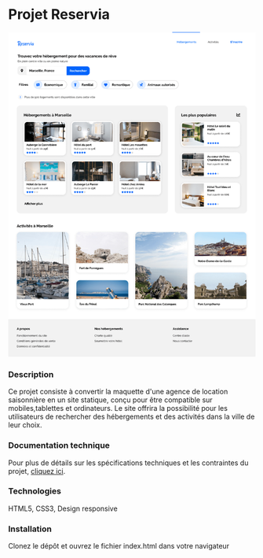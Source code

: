 # Projet Reservia

![maquette version desktop](maquettes/version-desktop.png)


### Description

Ce projet consiste à convertir la maquette d'une agence de location saisonnière en un site statique, conçu pour être compatible sur mobiles,tablettes et ordinateurs. Le site offrira la possibilité pour les utilisateurs de rechercher des hébergements et des activités dans la ville de leur choix.

### Documentation technique

Pour plus de détails sur les spécifications techniques et les contraintes du projet, [cliquez ici](doc/doc-p2.pdf).

### Technologies

HTML5, CSS3, Design responsive

### Installation

Clonez le dépôt et ouvrez le fichier index.html dans votre navigateur
